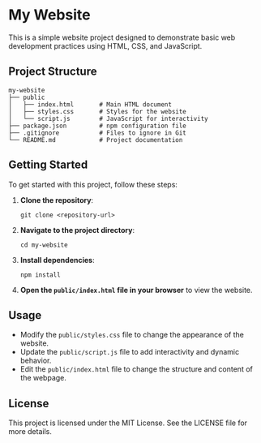 # My Website

This is a simple website project designed to demonstrate basic web development practices using HTML, CSS, and JavaScript.

## Project Structure

```
my-website
├── public
│   ├── index.html       # Main HTML document
│   ├── styles.css       # Styles for the website
│   └── script.js        # JavaScript for interactivity
├── package.json         # npm configuration file
├── .gitignore           # Files to ignore in Git
└── README.md            # Project documentation
```

## Getting Started

To get started with this project, follow these steps:

1. **Clone the repository**:
   ```
   git clone <repository-url>
   ```

2. **Navigate to the project directory**:
   ```
   cd my-website
   ```

3. **Install dependencies**:
   ```
   npm install
   ```

4. **Open the `public/index.html` file in your browser** to view the website.

## Usage

- Modify the `public/styles.css` file to change the appearance of the website.
- Update the `public/script.js` file to add interactivity and dynamic behavior.
- Edit the `public/index.html` file to change the structure and content of the webpage.

## License

This project is licensed under the MIT License. See the LICENSE file for more details.